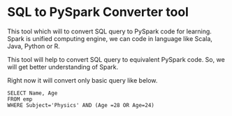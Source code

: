 # SQL to PySpark Converter tool
This tool which will to convert SQL query to PySpark code for learning. Spark is unified computing engine, we can code in language like Scala, Java, Python or R.

This tool will help to convert SQL query to equivalent PySpark code. So, we will get better understanding of Spark.

Right now it will convert only basic query like below. 
```
SELECT Name, Age 
FROM emp 
WHERE Subject='Physics' AND (Age =28 OR Age=24)
```
